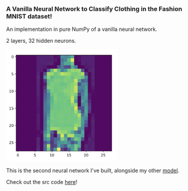 ### A Vanilla Neural Network to Classify Clothing in the Fashion MNIST dataset!

An implementation in pure NumPy of a vanilla neural network.

2 layers, 32 hidden neurons.

<img src = "images/sample.png" width = 300>

This is the second neural network I've built, alongside my other [model](https://github.com/vxnuaj/np.mnistnn).

Check out the src code [here](src/model.py)!